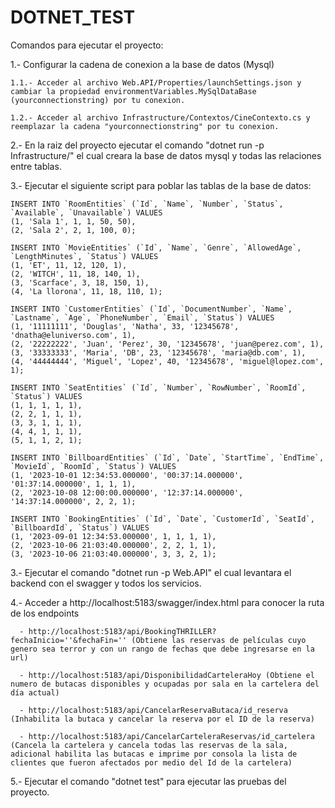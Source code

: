 # DOTNET_TEST

Comandos para ejecutar el proyecto:

1.- Configurar la cadena de conexion a la base de datos (Mysql)

    1.1.- Acceder al archivo Web.API/Properties/launchSettings.json y cambiar la propiedad environmentVariables.MySqlDataBase (yourconnectionstring) por tu conexion.
    
    1.2.- Acceder al archivo Infrastructure/Contextos/CineContexto.cs y reemplazar la cadena "yourconnectionstring" por tu conexion.

2.- En la raiz del proyecto ejecutar el comando "dotnet run -p Infrastructure/" el cual creara la base de datos mysql y todas las relaciones entre tablas.

3.- Ejecutar el siguiente script para poblar las tablas de la base de datos:


    INSERT INTO `RoomEntities` (`Id`, `Name`, `Number`, `Status`, `Available`, `Unavailable`) VALUES
    (1, 'Sala 1', 1, 1, 50, 50),
    (2, 'Sala 2', 2, 1, 100, 0);
    
    INSERT INTO `MovieEntities` (`Id`, `Name`, `Genre`, `AllowedAge`, `LengthMinutes`, `Status`) VALUES
    (1, 'ET', 11, 12, 120, 1),
    (2, 'WITCH', 11, 18, 140, 1),
    (3, 'Scarface', 3, 18, 150, 1),
    (4, 'La llorona', 11, 18, 110, 1);
    
    INSERT INTO `CustomerEntities` (`Id`, `DocumentNumber`, `Name`, `Lastname`, `Age`, `PhoneNumber`, `Email`, `Status`) VALUES
    (1, '11111111', 'Douglas', 'Natha', 33, '12345678', 'dnatha@eluniverso.com', 1),
    (2, '22222222', 'Juan', 'Perez', 30, '12345678', 'juan@perez.com', 1),
    (3, '33333333', 'Maria', 'DB', 23, '12345678', 'maria@db.com', 1),
    (4, '44444444', 'Miguel', 'Lopez', 40, '12345678', 'miguel@lopez.com', 1);
    
    INSERT INTO `SeatEntities` (`Id`, `Number`, `RowNumber`, `RoomId`, `Status`) VALUES
    (1, 1, 1, 1, 1),
    (2, 2, 1, 1, 1),
    (3, 3, 1, 1, 1),
    (4, 4, 1, 1, 1),
    (5, 1, 1, 2, 1);

    INSERT INTO `BillboardEntities` (`Id`, `Date`, `StartTime`, `EndTime`, `MovieId`, `RoomId`, `Status`) VALUES
    (1, '2023-10-01 12:34:53.000000', '00:37:14.000000', '01:37:14.000000', 1, 1, 1),
    (2, '2023-10-08 12:00:00.000000', '12:37:14.000000', '14:37:14.000000', 2, 2, 1);
    
    INSERT INTO `BookingEntities` (`Id`, `Date`, `CustomerId`, `SeatId`, `BillboardId`, `Status`) VALUES
    (1, '2023-09-01 12:34:53.000000', 1, 1, 1, 1),
    (2, '2023-10-06 21:03:40.000000', 2, 2, 1, 1),
    (3, '2023-10-06 21:03:40.000000', 3, 3, 2, 1);


3.- Ejecutar el comando "dotnet run -p Web.API" el cual levantara el backend con el swagger y todos los servicios.

4.- Acceder a http://localhost:5183/swagger/index.html para conocer la ruta de los endpoints

      - http://localhost:5183/api/BookingTHRILLER?fechaInicio=''&fechaFin='' (Obtiene las reservas de películas cuyo genero sea terror y con un rango de fechas que debe ingresarse en la url)
      
      - http://localhost:5183/api/DisponibilidadCarteleraHoy (Obtiene el numero de butacas disponibles y ocupadas por sala en la cartelera del día actual)
      
      - http://localhost:5183/api/CancelarReservaButaca/id_reserva  (Inhabilita la butaca y cancelar la reserva por el ID de la reserva)
      
      - http://localhost:5183/api/CancelarCarteleraReservas/id_cartelera (Cancela la cartelera y cancela todas las reservas de la sala, adicional habilita las butacas e imprime por consola la lista de clientes que fueron afectados por medio del Id de la cartelera)

5.- Ejecutar el comando "dotnet test" para ejecutar las pruebas del proyecto.


